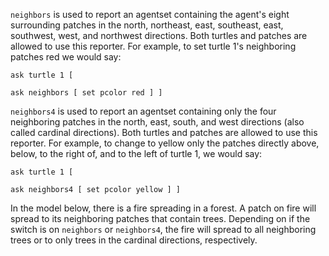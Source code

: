 ﻿`neighbors` is used to report an agentset containing the agent's eight surrounding patches in the north, northeast, east, southeast, east, southwest, west, and northwest directions. Both turtles and patches are allowed to use this reporter. For example, to set turtle 1's neighboring patches red we would say: 



``` ask turtle 1 [ ``` 

 ```ask neighbors [ set pcolor red ] ] ```



`neighbors4` is used to report an agentset containing only the four neighboring patches in the north, east, south, and west directions (also called cardinal directions). Both turtles and patches are allowed to use this reporter. For example, to change to yellow only the patches directly above, below, to the right of, and to the left of turtle 1, we would say: 



```ask turtle 1 [```

 ```ask neighbors4 [ set pcolor yellow ] ] ```



In the model below, there is a fire spreading in a forest. A patch on fire will spread to its neighboring patches that contain trees. Depending on if the switch is on `neighbors` or `neighbors4`, the fire will spread to all neighboring trees or to only trees in the cardinal directions, respectively. 